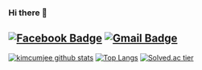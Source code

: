 ### Hi there 👋
[![Facebook Badge](https://img.shields.io/badge/-Facebook-1877f2?style=flat-square&logo=facebook&logoColor=white&link=hhttps://www.facebook.com/profile.php?id=100011107697657)](https://www.facebook.com/profile.php?id=100011107697657)
[![Gmail Badge](https://img.shields.io/badge/-Gmail-c14438?style=flat-square&logo=Gmail&logoColor=white&link=mailto:sheep103132@gmail.com)](mailto:sheep103132@gmail.com) 
<br/>
-------------------

[![kimcumjee github stats](https://github-readme-stats.vercel.app/api?username=kimcumjee&count_private=true&show_icons=true)](https://github.com/kimcumjee)
[![Top Langs](https://github-readme-stats.vercel.app/api/top-langs/?username=kimcumjee&layout=compact)](https://github.com/kimcumjee)
[![Solved.ac
tier](http://mazassumnida.wtf/api/v2/generate_badge?boj=qbq5000)](https://solved.ac/kicumjee)


<!--
*kimcumjee/kimcumjee* is a ✨ special ✨ repository because its README.md (this file) appears on your GitHub profile.

Here are some ideas to get you started:

- 🔭 I’m currently working on ...
- 🌱 I’m currently learning ...
- 👯 I’m looking to collaborate on ...
- 🤔 I’m looking for help with ...
- 💬 Ask me about ...
- 📫 How to reach me: ...
- 😄 Pronouns: ...
- ⚡ Fun fact: ...
-->
